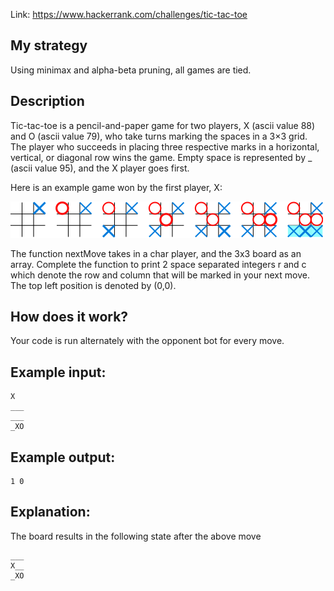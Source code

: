 Link: https://www.hackerrank.com/challenges/tic-tac-toe

## My strategy 

Using minimax and alpha-beta pruning, all games are tied. 

## Description

Tic-tac-toe is a pencil-and-paper game for two players, X (ascii value 88) and O (ascii value 79), who take turns marking the spaces in a 3×3 grid. The player who succeeds in placing three respective marks in a horizontal, vertical, or diagonal row wins the game. Empty space is represented by _ (ascii value 95), and the X player goes first.

Here is an example game won by the first player, X:

![tic-tac-toe](tic-tac-toe.png)

The function nextMove takes in a char player, and the 3x3 board as an array. Complete the function to print 2 space separated integers r and c which denote the row and column that will be marked in your next move. The top left position is denoted by (0,0).

## How does it work? 
Your code is run alternately with the opponent bot for every move.

## Example input:

```
X  
___  
___  
_XO  
```
## Example output:

```
1 0 
```
## Explanation: 
The board results in the following state after the above move

```
___  
X__  
_XO  
```